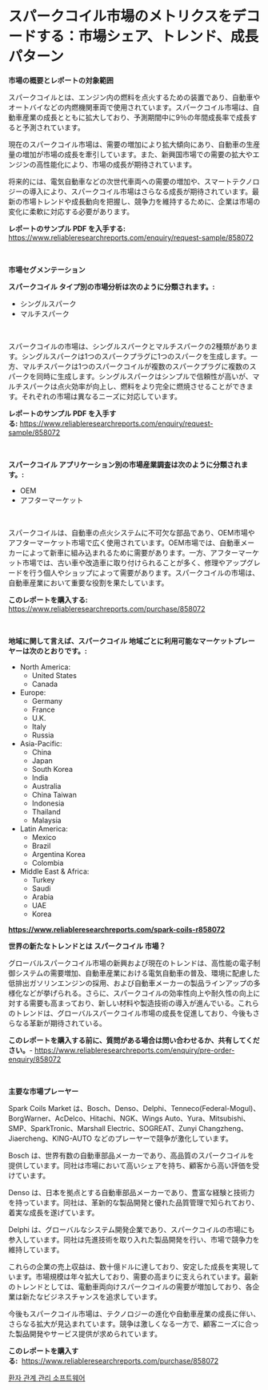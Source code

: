 <p><h1>スパークコイル市場のメトリクスをデコードする：市場シェア、トレンド、成長パターン</h1></p><p><strong>市場の概要とレポートの対象範囲</strong></p>
<p><p>スパークコイルとは、エンジン内の燃料を点火するための装置であり、自動車やオートバイなどの内燃機関車両で使用されています。スパークコイル市場は、自動車産業の成長とともに拡大しており、予測期間中に9％の年間成長率で成長すると予測されています。</p><p>現在のスパークコイル市場は、需要の増加により拡大傾向にあり、自動車の生産量の増加が市場の成長を牽引しています。また、新興国市場での需要の拡大やエンジンの高性能化により、市場の成長が期待されています。</p><p>将来的には、電気自動車などの次世代車両への需要の増加や、スマートテクノロジーの導入により、スパークコイル市場はさらなる成長が期待されています。最新の市場トレンドや成長動向を把握し、競争力を維持するために、企業は市場の変化に柔軟に対応する必要があります。</p></p>
<p><strong>レポートのサンプル PDF を入手する:</strong> <a href="https://www.reliableresearchreports.com/enquiry/request-sample/858072">https://www.reliableresearchreports.com/enquiry/request-sample/858072</a></p>
<p>&nbsp;</p>
<p><strong>市場セグメンテーション</strong></p>
<p><strong>スパークコイル タイプ別の市場分析は次のように分類されます。:</strong></p>
<p><ul><li>シングルスパーク</li><li>マルチスパーク</li></ul></p>
<p>&nbsp;</p>
<p><p>スパークコイルの市場は、シングルスパークとマルチスパークの2種類があります。シングルスパークは1つのスパークプラグに1つのスパークを生成します。一方、マルチスパークは1つのスパークコイルが複数のスパークプラグに複数のスパークを同時に生成します。シングルスパークはシンプルで信頼性が高いが、マルチスパークは点火効率が向上し、燃料をより完全に燃焼させることができます。それぞれの市場は異なるニーズに対応しています。</p></p>
<p><strong>レポートのサンプル PDF を入手する:</strong>&nbsp;<a href="https://www.reliableresearchreports.com/enquiry/request-sample/858072">https://www.reliableresearchreports.com/enquiry/request-sample/858072</a></p>
<p>&nbsp;</p>
<p><strong> スパークコイル アプリケーション別の市場産業調査は次のように分類されます。:</strong></p>
<p><ul><li>OEM</li><li>アフターマーケット</li></ul></p>
<p>&nbsp;</p>
<p><p>スパークコイルは、自動車の点火システムに不可欠な部品であり、OEM市場やアフターマーケット市場で広く使用されています。OEM市場では、自動車メーカーによって新車に組み込まれるために需要があります。一方、アフターマーケット市場では、古い車や改造車に取り付けられることが多く、修理やアップグレードを行う個人やショップによって需要があります。スパークコイルの市場は、自動車産業において重要な役割を果たしています。</p></p>
<p><strong>このレポートを購入する:</strong>&nbsp; <a href="https://www.reliableresearchreports.com/purchase/858072">https://www.reliableresearchreports.com/purchase/858072</a></p>
<p>&nbsp;</p>
<p><strong>地域に関して言えば、スパークコイル 地域ごとに利用可能なマーケットプレーヤーは次のとおりです。:</strong></p>
<p><ul>
    <li>
        North America:
        <ul>
            <li>United States</li>
            <li>Canada</li>
        </ul>
    </li>
    <li>
        Europe:
        <ul>
            <li>Germany</li>
            <li>France</li>
            <li>U.K.</li>
            <li>Italy</li>
            <li>Russia</li>
        </ul>
    </li>
    <li>
        Asia-Pacific:
        <ul>
            <li>China</li>
            <li>Japan</li>
            <li>South Korea</li>
            <li>India</li>
            <li>Australia</li>
            <li>China Taiwan</li>
            <li>Indonesia</li>
            <li>Thailand</li>
            <li>Malaysia</li>
        </ul>
    </li>
    <li>
        Latin America:
        <ul>
            <li>Mexico</li>
            <li>Brazil</li>
            <li>Argentina Korea</li>
            <li>Colombia</li>
        </ul>
    </li>
    <li>
        Middle East & Africa:
        <ul>
            <li>Turkey</li>
            <li>Saudi</li>
            <li>Arabia</li>
            <li>UAE</li>
            <li>Korea</li>
        </ul>
    </li>
    </ul></p>
<p><strong><a href="https://www.reliableresearchreports.com/spark-coils-r858072">https://www.reliableresearchreports.com/spark-coils-r858072</a></strong>&nbsp;</p>
<p><strong>世界の新たなトレンドとは スパークコイル 市場？</strong></p>
<p><p>グローバルスパークコイル市場の新興および現在のトレンドは、高性能の電子制御システムの需要増加、自動車産業における電気自動車の普及、環境に配慮した低排出ガソリンエンジンの採用、および自動車メーカーの製品ラインアップの多様化などが挙げられる。さらに、スパークコイルの効率性向上や耐久性の向上に対する需要も高まっており、新しい材料や製造技術の導入が進んでいる。これらのトレンドは、グローバルスパークコイル市場の成長を促進しており、今後もさらなる革新が期待されている。</p></p>
<p><strong>このレポートを購入する前に、質問がある場合は問い合わせるか、共有してください。</strong>- <a href="https://www.reliableresearchreports.com/enquiry/pre-order-enquiry/858072">https://www.reliableresearchreports.com/enquiry/pre-order-enquiry/858072</a></p>
<p>&nbsp;</p>
<p><strong>主要な市場プレーヤー</strong></p>
<p><p>Spark Coils Market は、Bosch、Denso、Delphi、Tenneco(Federal-Mogul)、BorgWarner、AcDelco、Hitachi、NGK、Wings Auto、Yura、Mitsubishi、SMP、SparkTronic、Marshall Electric、SOGREAT、Zunyi Changzheng、Jiaercheng、KING-AUTO などのプレーヤーで競争が激化しています。</p><p>Bosch は、世界有数の自動車部品メーカーであり、高品質のスパークコイルを提供しています。同社は市場において高いシェアを持ち、顧客から高い評価を受けています。</p><p>Denso は、日本を拠点とする自動車部品メーカーであり、豊富な経験と技術力を持っています。同社は、革新的な製品開発と優れた品質管理で知られており、着実な成長を遂げています。</p><p>Delphi は、グローバルなシステム開発企業であり、スパークコイルの市場にも参入しています。同社は先進技術を取り入れた製品開発を行い、市場で競争力を維持しています。</p><p>これらの企業の売上収益は、数十億ドルに達しており、安定した成長を実現しています。市場規模は年々拡大しており、需要の高まりに支えられています。最新のトレンドとしては、電動車両向けスパークコイルの需要が増加しており、各企業は新たなビジネスチャンスを追求しています。</p><p>今後もスパークコイル市場は、テクノロジーの進化や自動車産業の成長に伴い、さらなる拡大が見込まれています。競争は激しくなる一方で、顧客ニーズに合った製品開発やサービス提供が求められています。</p></p>
<p><strong>このレポートを購入する:</strong>&nbsp;&nbsp;<a href="https://www.reliableresearchreports.com/purchase/858072">https://www.reliableresearchreports.com/purchase/858072</a></p>
<p><p><a href="https://medium.com/@dunce678678/%ED%99%98%EC%9E%90-%EA%B4%80%EA%B3%84-%EA%B4%80%EB%A6%AC-%EC%86%8C%ED%94%84%ED%8A%B8%EC%9B%A8%EC%96%B4-%EC%8B%9C%EC%9E%A5%EC%9D%80-%EC%8B%9C%EC%9E%A5-%EC%A0%90%EC%9C%A0%EC%9C%A8-%EC%8B%9C%EC%9E%A5-%ED%8A%B8%EB%A0%8C%EB%93%9C-%EB%B0%8F-%EC%8B%9C%EC%9E%A5-%EC%84%B1%EC%9E%A5%EC%97%90-%EA%B4%80%ED%95%9C-%EC%A0%95%EB%B3%B4%EB%A5%BC-%EC%A0%9C%EA%B3%B5%ED%95%A9%EB%8B%88%EB%8B%A4-965ac73eda47">환자 관계 관리 소프트웨어</a></p></p>